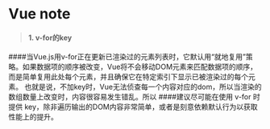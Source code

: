 Vue note
===================
> #### 1. v-for的key
####当Vue.js用v-for正在更新已渲染过的元素列表时，它默认用“就地复用”策略。如果数据项的顺序被改变，Vue将不会移动DOM元素来匹配数据项的顺序，而是简单复用此处每个元素，并且确保它在特定索引下显示已被渲染过的每个元素。
也就是说，不加key时，Vue无法侦查每一个内容对应的dom，所以当渲染的数组数量上改变时，内容很容易发生错乱。所以
####建议尽可能在使用 v-for 时提供 key，除非遍历输出的DOM内容非常简单，或者是刻意依赖默认行为以获取性能上的提升。